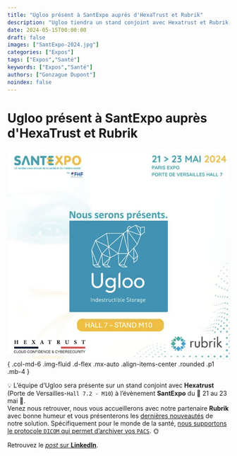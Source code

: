 ```yaml
---
title: "Ugloo présent à SantExpo auprès d'HexaTrust et Rubrik"
description: "Ugloo tiendra un stand conjoint avec Hexatrust et Rubrik, à l'évènement SantExpo du 📆 21-23 mai 2024 à la Porte de Versailles."
date: 2024-05-15T00:00:00
draft: false
images: ["SantExpo-2024.jpg"]
categories: ["Expos"]
tags: ["Expos","Santé"]
keywords: ["Expos","Santé"]
authors: ["Gonzague Dupont"]
noindex: false
---
```

# Ugloo présent à SantExpo auprès d'HexaTrust et Rubrik

![SantExpo 2024](SantExpo-2024.jpg)
{ .col-md-6 .img-fluid .d-flex .mx-auto .align-items-center .rounded .p1 .mb-4 }


💡 L’équipe d’Ugloo sera présente sur un stand conjoint avec **Hexatrust** (Porte de Versailles-`Hall 7.2 - M10`) à l’évènement **SantExpo** du 📆 21 au 23 mai 🚀.  
Venez nous retrouver, nous vous accueillerons avec notre partenaire **Rubrik** avec bonne humeur et vous présenterons les [dernières nouveautés](/features/) de notre solution. Spécifiquement pour le monde de la santé, [nous supportons le protocole `DICOM` qui permet d’archiver vos `PACS`](/features/dicom/). 🌞

Retrouvez le [_post_ sur **LinkedIn**](https://www.linkedin.com/feed/update/urn:li:activity:7196181705274081280/).
